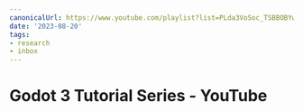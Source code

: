 ```yaml
---
canonicalUrl: https://www.youtube.com/playlist?list=PLda3VoSoc_TSBBOBYwcmlamF1UrjVtccZ
date: '2023-08-20'
tags:
- research
- inbox
---
```


# Godot 3 Tutorial Series - YouTube